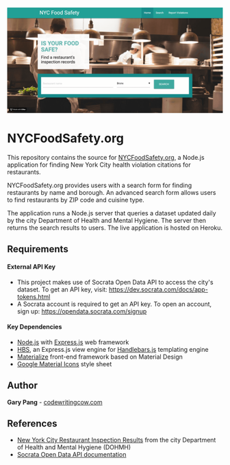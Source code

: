 ![Screenshot of homepage](https://github.com/CodeWritingCow/NYC-restaurant-inspection-records/blob/master/screenshot%2001.gif)

# NYCFoodSafety.org
This repository contains the source for [NYCFoodSafety.org](http://nycfoodsafety.org), a Node.js application for finding New York City health violation citations for restaurants.

NYCFoodSafety.org provides users with a search form for finding restaurants by name and borough. An advanced search form allows users to find restaurants by ZIP code and cuisine type.

The application runs a Node.js server that queries a dataset updated daily by the city Department of Health and Mental Hygiene. The server then returns the search results to users. The live application is hosted on Heroku.

## Requirements

#### External API Key

- This project makes use of Socrata Open Data API to access the city's dataset. To get an API key, visit: https://dev.socrata.com/docs/app-tokens.html
- A Socrata account is required to get an API key. To open an account, sign up: https://opendata.socrata.com/signup

#### Key Dependencies

- [Node.js](https://nodejs.org/en/) with [Express.js](https://expressjs.com/) web framework
- [HBS](https://github.com/pillarjs/hbs), an Express.js view engine for [Handlebars.js](https://handlebarsjs.com) templating engine
- [Materialize](https://materializecss.com/) front-end framework based on Material Design
- [Google Material Icons](https://fonts.googleapis.com/icon?family=Material+Icons) style sheet

## Author
**Gary Pang** - [codewritingcow.com](http://codewritingcow.com)

## References
- [New York City Restaurant Inspection Results](https://data.cityofnewyork.us/Health/DOHMH-New-York-City-Restaurant-Inspection-Results/43nn-pn8j) from the city Department of Health and Mental Hygiene (DOHMH)
- [Socrata Open Data API documentation](https://dev.socrata.com/)
